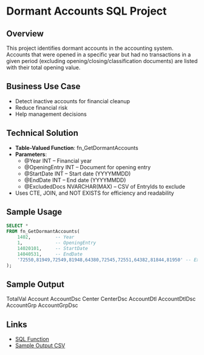 # Dormant Accounts SQL Project

## Overview
This project identifies dormant accounts in the accounting system.  
Accounts that were opened in a specific year but had no transactions in a given period (excluding opening/closing/classification documents) are listed with their total opening value.

## Business Use Case
- Detect inactive accounts for financial cleanup
- Reduce financial risk
- Help management decisions

## Technical Solution
- **Table-Valued Function**: fn_GetDormantAccounts
- **Parameters**:
  - @Year INT – Financial year
  - @OpeningEntry INT – Document for opening entry 
  - @StartDate INT – Start date (YYYYMMDD)
  - @EndDate INT – End date (YYYYMMDD)
  - @ExcludedDocs NVARCHAR(MAX) – CSV of EntryIds to exclude
- Uses CTE, JOIN, and NOT EXISTS for efficiency and readability

## Sample Usage
```sql
SELECT * 
FROM fn_GetDormantAccounts(
    1402,         -- Year
    1,            -- OpeningEntry
    14020101,     -- StartDate
    14040531,     -- EndDate
    '72550,81949,72549,81948,64380,72545,72551,64382,81844,81950' -- ExcludedDocs
);
```

## Sample Output
TotalVal  Account	AccountDsc  	Center  	CenterDsc      	AccountDtl	  AccountDtlDsc	 AccountGrp     AccountGrpDsc	





## Links
- [SQL Function](https://github.com/Mikelani-Parisa/DormantAccounts_SQL/tree/main/fn_GetDormantAccounts/fn_GetDormantAccounts.sql)
- [Sample Output CSV](https://github.com/Mikelani-Parisa/DormantAccounts_SQL/tree/main/SampleOutput/DormantAccounts_Sample.csv)

